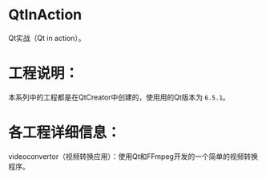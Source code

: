 # QtInAction
 Qt实战（Qt in action）。

# 工程说明：
本系列中的工程都是在QtCreator中创建的，使用用的Qt版本为 `6.5.1`。

# 各工程详细信息：
videoconvertor（视频转换应用）：使用Qt和FFmpeg开发的一个简单的视频转换程序。
